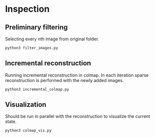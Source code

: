 # Inspection

## Preliminary filtering

Selecting every nth image from original folder.

```bash
python3 filter_images.py
```

## Incremental reconstruction

Running incremental reconstruction in colmap. In each iteration sparse reconstruction is performed with the newly added images.

```bash
python3 incremental_colmap.py
```

## Visualization

Should be run in parallel with the reconstruction to visualize the current state.

```bash
python3 colmap_vis.py
```
